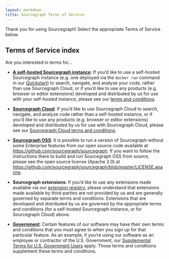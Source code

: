 ```yaml
---
layout: markdown
title: Sourcegraph Terms of Service
---
```


Thank you for using Sourcegraph! Select the appropriate Terms of Service below.

## Terms of Service index

Are you interested in terms for...

- **[A self-hosted Sourcegraph instance](/terms/self-hosted)**: If you’d like to use a self-hosted Sourcegraph instance (e.g. one deployed via the `docker run` command in our [Quickstart](https://docs.sourcegraph.com)) to search, navigate, and analyze your code, rather than use Sourcegraph Cloud, or if you’d like to use any products (e.g. browser or editor extensions) developed and distributed by us for use with your self-hosted instance, please see our [terms and conditions](/terms/self-hosted).

- **[Sourcegraph Cloud](/terms/cloud)**: If you’d like to use Sourcegraph Cloud to search, navigate, and analyze code rather than a self-hosted instance, or if you’d like to use any products (e.g. browser or editor extensions) developed and distributed by us for use with Sourcegraph Cloud, please see our [Sourcegraph Cloud terms and conditions](/terms/cloud).

- **[Sourcegraph OSS](https://github.com/sourcegraph/sourcegraph/blob/master/LICENSE.apache)**: It is possible to run a version of Sourcegraph without some Enterprise features from our open source code available at https://github.com/sourcegraph/sourcegraph. If you want to follow the instructions there to build and run Sourcegraph OSS from source, please see the open source license (Apache 2.0) at https://github.com/sourcegraph/sourcegraph/blob/master/LICENSE.apache.

- **Sourcegraph extensions**: If you’d like to use any extensions made available via our [extension registry](https://sourcegraph.com/extensions), please understand that extensions made available by third-parties are not provided by us and are generally governed by separate terms and conditions. Extensions that are developed and distributed by us are governed by the appropriate terms and conditions (for a self-hosted Sourcegraph instance, or for Sourcegraph Cloud) above.

- **[Government](/terms/gov)**: Certain features of our software may have their own terms and conditions that you must agree to when you sign up for that particular feature. As an example, if you’re using our software as an employee or contractor of the U.S. Government, our [Supplemental Terms for U.S. Government Users](/terms/gov) apply. Those terms and conditions supplement these terms and conditions.
